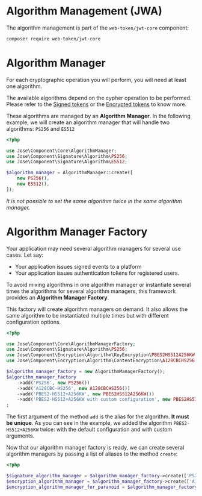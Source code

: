 Algorithm Management (JWA)
==========================

The algorithm management is part of the `web-token/jwt-core` component:

```sh
composer require web-token/jwt-core
```

# Algorithm Manager

For each cryptographic operation you will perform, you will need at least one algorithm.

The available algorithms depend on the cypher operation to be performed.
Please refer to the [Signed tokens](../jws/index.md) or the [Encrypted tokens](../jwe/index.md) to know more.

These algorithms are managed by an **Algorithm Manager**.
In the following example, we will create an algorithm manager that will handle two algorithms: `PS256` and `ES512`

```php
<?php

use Jose\Component\Core\AlgorithmManager;
use Jose\Component\Signature\Algorithm\PS256;
use Jose\Component\Signature\Algorithm\ES512;

$algorithm_manager = AlgorithmManager::create([
    new PS256(),
    new ES512(),
]);
```

*It is not possible to set the same algorithm twice in the same algorithm manager.*

# Algorithm Manager Factory

Your application may need several algorithm managers for several use cases.
Let say:

* Your application issues signed events to a platform
* Your application issues authentication tokens for registered users.  

To avoid mixing algorithms in one algorithm manager or instantiate several times the algorithms for several algorithm managers,
this framework provides an **Algorithm Manager Factory**.

This factory will create algorithm managers on demand. It also allows the same algorithm to be instantiated multiple times but with different configuration options.

```php
<?php

use Jose\Component\Core\AlgorithmManagerFactory;
use Jose\Component\Signature\Algorithm\PS256;
use Jose\Component\Encryption\Algorithm\KeyEncryption\PBES2HS512A256KW;
use Jose\Component\Encryption\Algorithm\ContentEncryption\A128CBCHS256;

$algorithm_manager_factory = new AlgorithmManagerFactory();
$algorithm_manager_factory
    ->add('PS256', new PS256())
    ->add('A128CBC-HS256', new A128CBCHS256())
    ->add('PBES2-HS512+A256KW', new PBES2HS512A256KW())
    ->add('PBES2-HS512+A256KW with custom configuration', new PBES2HS512A256KW(128, 8192))
;
```

The first argument of the method `add` is the alias for the algorithm. **It must be unique**.
As you can see in the example, we added the algorithm `PBES2-HS512+A256KW` twice: with the default configuration and with custom arguments.

Now that our algorithm manager factory is ready, we can create several algorithm managers by passing a list of aliases to the method `create`:

```php
<?php

$signature_algorithm_manager = $algorithm_manager_factory->create(['PS256']);
$encryption_algorithm_manager = $algorithm_manager_factory->create(['A128CBC-HS256', 'PBES2-HS512+A256KW']);
$encryption_algorithm_manager_for_paranoid = $algorithm_manager_factory->create(['A128CBC-HS256', 'PBES2-HS512+A256KW with custom configuration']);
```
